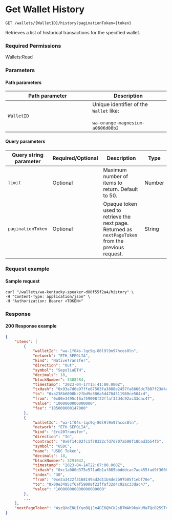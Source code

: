 # Get Wallet History

`GET /wallets/{WalletID}/history?paginationToken={token}`

Retrieves a list of historical transactions for the specified wallet.&#x20;

### Required Permissions <a href="#scopes" id="scopes"></a>

Wallets:Read

### Parameters <a href="#parameters.1" id="parameters.1"></a>

#### Path parameters <a href="#path-parameters" id="path-parameters"></a>

<table><thead><tr><th width="248">Path parameter</th><th>Description</th></tr></thead><tbody><tr><td><code>WalletID</code></td><td>Unique identifier of the <code>Wallet</code> like:<br><br><code>wa-orange-magnesium-a0606d08b2</code></td></tr></tbody></table>

#### Query parameters <a href="#request-example.1" id="request-example.1"></a>

| Query string parameter | Required/Optional | Description                                                                                         | Type   |
| ---------------------- | ----------------- | --------------------------------------------------------------------------------------------------- | ------ |
| `limit`                | Optional          | Maximum number of items to return. Default to 50.                                                   | Number |
| `paginationToken`      | Optional          | Opaque token used to retrieve the next page. Returned as `nextPageToken` from the previous request. | String |

### Request example <a href="#request-example.1" id="request-example.1"></a>

#### Sample request <a href="#sample-request" id="sample-request"></a>

```shell
curl "/wallets/wa-kentucky-speaker-d80f55f2a4/history" \
-H "Content-Type: application/json" \
-H "Authorization: Bearer <TOKEN>"
```

### Response <a href="#response" id="response"></a>

#### 200 Response example <a href="#response-example" id="response-example"></a>

```json
{
    "items": [
        {
            "walletId": "wa-1f04s-lqc9q-86l9l9n97hcos0ln",
            "network": "ETH_SEPOLIA",
            "kind": "NativeTransfer",
            "direction": "Out",
            "symbol": "SepoliaETH",
            "decimals": 18,
            "blockNumber": 3308284,
            "timestamp": "2023-04-17T15:41:00.000Z",
            "txHash": "0x93a7d6e97ffe87503fa3888e2457fa6668dc7887f23d4a454c89cb98f475463f",
            "to": "0xa238b6008bc2fbd9e386a5d4784511980ce504cd",
            "from": "0x00e3495cf6af59008f22ffaf32d4c92ac33dac47",
            "value": "1000000000000000",
            "fee": "105000000147000"
        },
        {
            "walletId": "wa-1f04s-lqc9q-86l9l9n97hcos0ln",
            "network": "ETH_SEPOLIA",
            "kind": "Erc20Transfer",
            "direction": "In",
            "contract": "0x6f14c02fc1f78322cfd7d707ab90f18bad3b54f5",
            "symbol": "USDC",
            "name": "USDC Token",
            "decimals": 18,
            "blockNumber": 3291042,
            "timestamp": "2023-04-14T22:07:00.000Z",
            "txHash": "0xc1a000d375e571a6b1af865bbdddcac7ae455fad9f36061e5e3b60dafd4e6355",
            "index": "30",
            "from": "0xe2a3422f3168149ad2d11b4de2b97b05f1ebf76e",
            "to": "0x00e3495cf6af59008f22ffaf32d4c92ac33dac47",
            "value": "100000000000000000000"
        },
        ...
    ],
    "nextPageToken": "WszQXoENUIYyoBQjJm4DE6QhCk2sB7WAh9kykUMaTQcD25SToKbuXkgf3td8ZYb2LrtopPLo35u407gwwA1Sug=="
}
```

